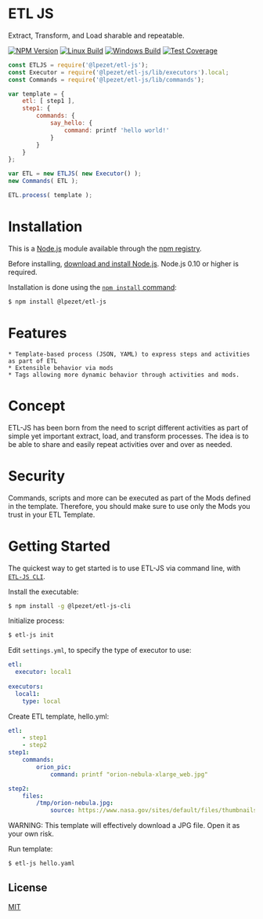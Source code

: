 # ETL JS

Extract, Transform, and Load sharable and repeatable.

[![NPM Version][npm-image]][npm-url]
[![Linux Build][travis-image]][travis-url]
[![Windows Build][appveyor-image]][appveyor-url]
[![Test Coverage][coveralls-image]][coveralls-url]

```js
const ETLJS = require('@lpezet/etl-js');
const Executor = require('@lpezet/etl-js/lib/executors').local;
const Commands = require('@lpezet/etl-js/lib/commands');

var template = {
	etl: [ step1 ],
	step1: {
		commands: {
			say_hello: {
				command: printf 'hello world!'
			}
		}
	}
};

var ETL = new ETLJS( new Executor() );
new Commands( ETL );

ETL.process( template );
```

# Installation

This is a [Node.js](https://nodejs.org/en/) module available through the [npm registry](https://www.npmjs.com/).

Before installing, [download and install Node.js](https://nodejs.org/en/download/).
Node.js 0.10 or higher is required.

Installation is done using the [`npm install` command](https://docs.npmjs.com/getting-started/installing-npm-packages-locally):

```bash
$ npm install @lpezet/etl-js
```

# Features

	* Template-based process (JSON, YAML) to express steps and activities as part of ETL
	* Extensible behavior via mods
	* Tags allowing more dynamic behavior through activities and mods.
	
# Concept

ETL-JS has been born from the need to script different activities as part of simple yet important extract, load, and transform processes.
The idea is to be able to share and easily repeat activities over and over as needed.

# Security

Commands, scripts and more can be executed as part of the Mods defined in the template. Therefore, you should make sure to use only the Mods you trust in your ETL Template.


# Getting Started

The quickest way to get started is to use ETL-JS via command line, with [`ETL-JS CLI`](https://github.com/lpezet/etl-js-cli).

  Install the executable:

```bash
$ npm install -g @lpezet/etl-js-cli
```

  Initialize process:
  
```bash
$ etl-js init
```

  Edit `settings.yml`, to specify the type of executor to use:
  
```yml
etl:
  executor: local1
  
executors:
  local1:
    type: local

```

  Create ETL template, hello.yml:

```yml
etl:
	- step1
	- step2
step1:
	commands:
		orion_pic:
			command: printf "orion-nebula-xlarge_web.jpg"

step2:
	files:
		/tmp/orion-nebula.jpg:
			source: https://www.nasa.gov/sites/default/files/thumbnails/image/{{ $.step1.commands.orion_pic.result }}
```

WARNING: This template will effectively download a JPG file. Open it as your own risk.

  Run template:

```bash
$ etl-js hello.yaml
```



## License

  [MIT](LICENSE)

[npm-image]: https://badge.fury.io/js/%40lpezet%2Fetl-js.svg
[npm-url]: https://npmjs.com/package/@lpezet/etl-js
[travis-image]: https://travis-ci.org/lpezet/etl-js.svg?branch=master
[travis-url]: https://travis-ci.org/lpezet/etl-js
[coveralls-image]: https://coveralls.io/repos/github/lpezet/etl-js/badge.svg?branch=master
[coveralls-url]: https://coveralls.io/github/lpezet/etl-js?branch=master
[appveyor-image]: https://ci.appveyor.com/api/projects/status/lr513vvn3is4u7nd?svg=true
[appveyor-url]: https://ci.appveyor.com/project/lpezet/etl-js

